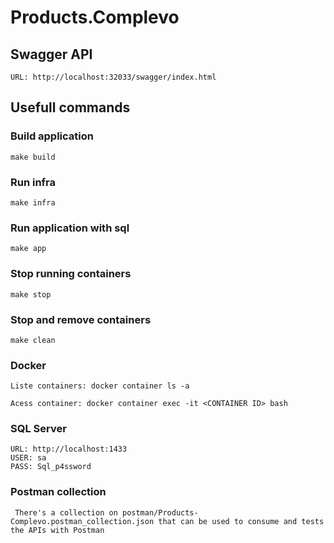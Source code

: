 # Products.Complevo

## Swagger API
	URL: http://localhost:32033/swagger/index.html

## Usefull commands
### Build application
	make build
### Run infra
	make infra
### Run application with sql 
	make app
### Stop running containers
	make stop
### Stop and remove containers
	make clean

### Docker

	Liste containers: docker container ls -a

	Acess container: docker container exec -it <CONTAINER ID> bash

 
### SQL Server

	URL: http://localhost:1433
	USER: sa
	PASS: Sql_p4ssword
 
### Postman collection
	 There's a collection on postman/Products-Complevo.postman_collection.json that can be used to consume and tests the APIs with Postman